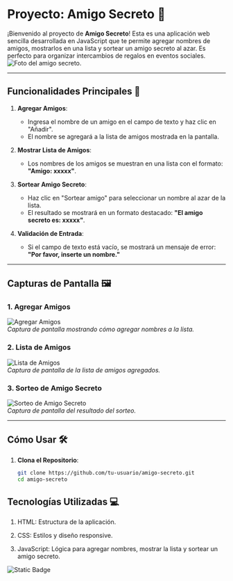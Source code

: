 # Proyecto: Amigo Secreto 🎁

¡Bienvenido al proyecto de **Amigo Secreto**! Esta es una aplicación web sencilla desarrollada en JavaScript que te permite agregar nombres de amigos, mostrarlos en una lista y sortear un amigo secreto al azar. Es perfecto para organizar intercambios de regalos en eventos sociales.
![Foto del amigo secreto.](https://github.com/user-attachments/assets/f9b0dd93-5c7d-4ef1-ba07-277a18073ca2)

---

## Funcionalidades Principales 🚀

1. **Agregar Amigos**:
   - Ingresa el nombre de un amigo en el campo de texto y haz clic en "Añadir".
   - El nombre se agregará a la lista de amigos mostrada en la pantalla.

2. **Mostrar Lista de Amigos**:
   - Los nombres de los amigos se muestran en una lista con el formato: **"Amigo: xxxxx"**.

3. **Sortear Amigo Secreto**:
   - Haz clic en "Sortear amigo" para seleccionar un nombre al azar de la lista.
   - El resultado se mostrará en un formato destacado: **"El amigo secreto es: xxxxx"**.

4. **Validación de Entrada**:
   - Si el campo de texto está vacío, se mostrará un mensaje de error: **"Por favor, inserte un nombre."**

---

## Capturas de Pantalla 🖼️

### 1. Agregar Amigos
![Agregar Amigos](screenshots/agregar-amigos.png)  
*Captura de pantalla mostrando cómo agregar nombres a la lista.*

### 2. Lista de Amigos
![Lista de Amigos](screenshots/lista-amigos.png)  
*Captura de pantalla de la lista de amigos agregados.*

### 3. Sorteo de Amigo Secreto
![Sorteo de Amigo Secreto](screenshots/sorteo-amigo.png)  
*Captura de pantalla del resultado del sorteo.*

---


## Cómo Usar 🛠️

1. **Clona el Repositorio**:
   ```bash
   git clone https://github.com/tu-usuario/amigo-secreto.git
   cd amigo-secreto

## Tecnologías Utilizadas 💻
1. HTML: Estructura de la aplicación.

2. CSS: Estilos y diseño responsive.

3. JavaScript: Lógica para agregar nombres, mostrar la lista y sortear un amigo secreto.



![Static Badge](https://img.shields.io/badge/Status-Finalizado-skyblue)


